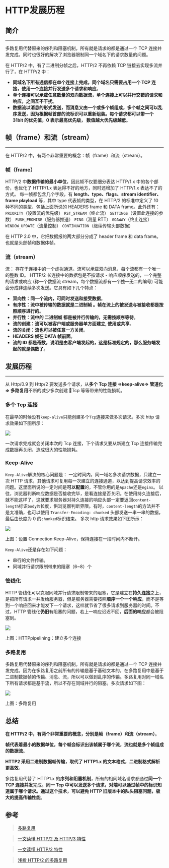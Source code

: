 # HTTP发展历程

简介
--

* * *

多路复用代替原来的序列和阻塞机制，所有就是请求的都是通过一个 TCP 连接并发完成。同时也很好的解决了浏览器限制同一个域名下的请求数量的问题。

在 HTTP/2 中，有了二进制分帧之后，HTTP/2 不再依赖 TCP 链接去实现多流并行了，在 HTTP/2 中：

*   **同域名下所有通信都在单个连接上完成，同个域名只需要占用一个 TCP 连接，使用一个连接并行发送多个请求和响应**。
*   **单个连接可以承载任意数量的双向数据流，单个连接上可以并行交错的请求和响应，之间互不干扰**。
*   **数据流以消息的形式发送，而消息又由一个或多个帧组成，多个帧之间可以乱序发送，因为根据帧首部的流标识可以重新组装。每个请求都可以带一个 31bit 的优先值，0 表示最高优先级， 数值越大优先级越低**。

帧（frame）和流（stream）
------------------

* * *

在 HTTP/2 中，有两个非常重要的概念：帧（frame）和流（stream）。

### 帧（frame）

HTTP/2 中**数据传输的最小单位**，因此帧不仅要细分表达 HTTP/1.x 中的各个部份，也优化了 HTTP/1.x 表达得不好的地方，同时还增加了 HTTP/1.x 表达不了的方式。 每一帧都包含几个字段，有 **length、type、flags、stream identifier、frame playload** 等，其中 type 代表帧的类型，在 HTTP/2 的标准中定义了 10 种不同的类型，包括上面所说的 HEADERS frame 和 DATA frame。此外还有： `PRIORITY`（设置流的优先级） `RST_STREAM`（终止流） `SETTINGS`（设置此连接的参数） `PUSH_PROMISE`（服务器推送） `PING`（测量 RTT） `GOAWAY`（终止连接） `WINDOW_UPDATE`（流量控制） `CONTINUATION`（继续传输头部数据）

在 HTTP 2.0 中，它把数据报的两大部分分成了 header frame 和 data frame。也就是头部帧和数据体帧。

### 流（stream）

流： 存在于连接中的一个虚拟通道。流可以承载双向消息，每个流都有一个唯一的整数 ID。 HTTP/2 长连接中的数据包是不按请求 - 响应顺序发送的，一个完整的请求或响应 (称一个数据流 stream，每个数据流都有一个独一无二的编号) 可能会分成非连续多次发送。它具有如下几个特点：

*   **双向性：同一个流内，可同时发送和接受数据**。
*   **有序性：流中被传输的数据就是二进制帧 。帧在流上的被发送与被接收都是按照顺序进行的**。
*   **并行性：流中的 二进制帧 都是被并行传输的，无需按顺序等待**。
*   **流的创建：流可以被客户端或服务器单方面建立, 使用或共享**。
*   **流的关闭：流也可以被任意一方关闭**。
*   **HEADERS 帧在 DATA 帧前面**。
*   **流的 ID 都是奇数，说明是由客户端发起的，这是标准规定的，那么服务端发起的就是偶数了**。

发展历程
----

* * *

从 Http/0.9 到 Http/2 要发送多个请求，从**多个 Tcp 连接 =>keep-alive=> 管道化 => 多路复用**不断的减少多次创建 Tcp 等等带来的性能损耗。

### 多个 Tcp 连接

在最早的时候没有`keep-alive`只能创建多个`Tcp`连接来做多次请求。多次 http 请求效果如下图所示：

![](https://p1-jj.byteimg.com/tos-cn-i-t2oaga2asx/gold-user-assets/2019/9/5/16cff87b23f02791~tplv-t2oaga2asx-zoom-in-crop-mark:3024:0:0:0.awebp)

一次请求完成就会关闭本次的 Tcp 连接，下个请求又要从新建立 Tcp 连接传输完成数据再关闭，造成很大的性能损耗。

### Keep-Alive

`Keep-Alive`解决的核心问题是： 一定时间内，同一域名多次请求数据，只建立一次 HTTP 请求，其他请求可复用每一次建立的连接通道，以达到提高请求效率的问题。这里面所说的一定时间是**可以配置**的，不管你用的是`Apache`还是`nginx`。 以往，浏览器判断响应数据是否接收完毕，是看连接是否关闭。在使用持久连接后，就不能这样了，这就要求服务器对持久连接的响应头部一定要返回`content-length`标识`body的`长度，供浏览器判断界限。有时，`content-length`的方法并不是太准确，也可以使用 `Transfer-Encoding: chunked` 头部发送一串一串的数据，最后由长度为 0 的`chunked`标识结束。 多次 http 请求效果如下图所示：

![](https://p1-jj.byteimg.com/tos-cn-i-t2oaga2asx/gold-user-assets/2019/9/5/16cff86d8df7b4d8~tplv-t2oaga2asx-zoom-in-crop-mark:3024:0:0:0.awebp)

上图：设置 Connection:Keep-Alive，保持连接在一段时间内不断开。

`Keep-Alive`还是存在如下问题：

*   串行的文件传输。
*   同域并行请求限制带来的阻塞（6~8）个

### 管线化

HTTP 管线化可以克服同域并行请求限制带来的阻塞，它是建立在**持久连接**之上，是把所有请求一并发给服务器，但是服务器需要按照**顺序一个一个响应**，而不是等到一个响应回来才能发下一个请求，这样就节省了很多请求到服务器的时间。不过，HTTP 管线化**仍旧**有阻塞的问题，若上一响应迟迟不回，**后面的响应**都会被阻塞到。

![](https://p1-jj.byteimg.com/tos-cn-i-t2oaga2asx/gold-user-assets/2019/9/5/16cff88261c5b7b3~tplv-t2oaga2asx-zoom-in-crop-mark:3024:0:0:0.awebp)

上图：HTTPpipelining：建立多个连接

### 多路复用

多路复用代替原来的序列和阻塞机制。所有就是请求的都是通过一个 TCP 连接并发完成。因为在多路复用之前所有的传输是基于基础文本的，在多路复用中是基于二进制数据帧的传输、消息、流，所以可以做到乱序的传输。多路复用对同一域名下所有请求都是基于流，所以不存在同域并行的阻塞。多次请求如下图：

![](https://p1-jj.byteimg.com/tos-cn-i-t2oaga2asx/gold-user-assets/2019/9/5/16cff873bf2ec175~tplv-t2oaga2asx-zoom-in-crop-mark:3024:0:0:0.awebp)

上图：多路复用

总结
--

**在 HTTP/2 中，有两个非常重要的概念，分别是帧（frame）和流（stream）**。

**帧代表着最小的数据单位，每个帧会标识出该帧属于哪个流，流也就是多个帧组成的数据流**。

**HTTP2 采用二进制数据帧传输，取代了 HTTP1.x 的文本格式，二进制格式解析更高效**。

多路复用代替了 HTTP1.x 的**序列和阻塞机制**，所有的相同域名请求都通过**同一个 TCP 连接并发**完成。**同一 Tcp 中可以发送多个请求，对端可以通过帧中的标识知道属于哪个请求。通过这个技术，可以避免 HTTP 旧版本中的队头阻塞问题，极大的提高传输性能**。

参考
--

> [多路复用](https://link.juejin.cn?target=https%3A%2F%2Fwww.kancloud.cn%2Fdigest%2Fweb-performance-http2%2F74825 "https://www.kancloud.cn/digest/web-performance-http2/74825")

> [一文读懂 HTTP/2 及 HTTP/3 特性](https://link.juejin.cn?target=https%3A%2F%2Fsegmentfault.com%2Fa%2F1190000018401534 "https://segmentfault.com/a/1190000018401534")

> [一文读懂 HTTP/2 特性](https://link.juejin.cn?target=https%3A%2F%2Fzhuanlan.zhihu.com%2Fp%2F26559480 "https://zhuanlan.zhihu.com/p/26559480")

> [浅析 HTTP/2 的多路复用](https://link.juejin.cn?target=https%3A%2F%2Fsegmentfault.com%2Fa%2F1190000011172823 "https://segmentfault.com/a/1190000011172823")